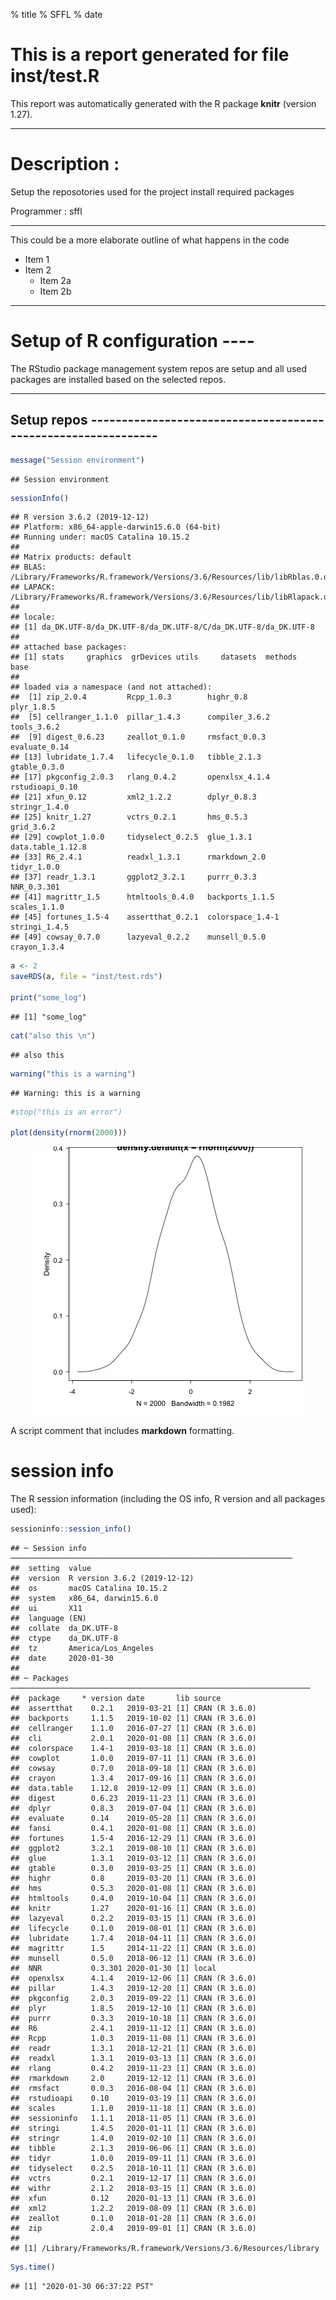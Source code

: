 % title
% SFFL
% date

# This is a report generated for file inst/test.R



This report was automatically generated with the R package **knitr**
(version 1.27).

*****************************************************************************
# Description :

Setup the reposotories used for the project install required packages

Programmer    : sffl
*****************************************************************************
This could be a more elaborate outline of what happens in the code
* Item 1
* Item 2
   + Item 2a
   + Item 2b

*****************************************************************************
# Setup of R configuration                                               ----

The RStudio package management system repos are setup and all used packages
are installed based on the selected repos.
*****************************************************************************
## Setup repos --------------------------------------------------------------


```r
message("Session environment")
```

```
## Session environment
```

```r
sessionInfo()
```

```
## R version 3.6.2 (2019-12-12)
## Platform: x86_64-apple-darwin15.6.0 (64-bit)
## Running under: macOS Catalina 10.15.2
## 
## Matrix products: default
## BLAS:   /Library/Frameworks/R.framework/Versions/3.6/Resources/lib/libRblas.0.dylib
## LAPACK: /Library/Frameworks/R.framework/Versions/3.6/Resources/lib/libRlapack.dylib
## 
## locale:
## [1] da_DK.UTF-8/da_DK.UTF-8/da_DK.UTF-8/C/da_DK.UTF-8/da_DK.UTF-8
## 
## attached base packages:
## [1] stats     graphics  grDevices utils     datasets  methods   base     
## 
## loaded via a namespace (and not attached):
##  [1] zip_2.0.4         Rcpp_1.0.3        highr_0.8         plyr_1.8.5       
##  [5] cellranger_1.1.0  pillar_1.4.3      compiler_3.6.2    tools_3.6.2      
##  [9] digest_0.6.23     zeallot_0.1.0     rmsfact_0.0.3     evaluate_0.14    
## [13] lubridate_1.7.4   lifecycle_0.1.0   tibble_2.1.3      gtable_0.3.0     
## [17] pkgconfig_2.0.3   rlang_0.4.2       openxlsx_4.1.4    rstudioapi_0.10  
## [21] xfun_0.12         xml2_1.2.2        dplyr_0.8.3       stringr_1.4.0    
## [25] knitr_1.27        vctrs_0.2.1       hms_0.5.3         grid_3.6.2       
## [29] cowplot_1.0.0     tidyselect_0.2.5  glue_1.3.1        data.table_1.12.8
## [33] R6_2.4.1          readxl_1.3.1      rmarkdown_2.0     tidyr_1.0.0      
## [37] readr_1.3.1       ggplot2_3.2.1     purrr_0.3.3       NNR_0.3.301      
## [41] magrittr_1.5      htmltools_0.4.0   backports_1.1.5   scales_1.1.0     
## [45] fortunes_1.5-4    assertthat_0.2.1  colorspace_1.4-1  stringi_1.4.5    
## [49] cowsay_0.7.0      lazyeval_0.2.2    munsell_0.5.0     crayon_1.3.4
```

```r
a <- 2
saveRDS(a, file = "inst/test.rds")

print("some_log")
```

```
## [1] "some_log"
```

```r
cat("also this \n")
```

```
## also this
```

```r
warning("this is a warning")
```

```
## Warning: this is a warning
```

```r
#stop("this is an error")

plot(density(rnorm(2000)))
```

<img src="figure/test-Rmdunnamed-chunk-1-1.png" title="plot of chunk unnamed-chunk-1" alt="plot of chunk unnamed-chunk-1" style="display: block; margin: auto;" />

A script comment that includes **markdown** formatting.

# session info
The R session information (including the OS info, R version and all
packages used):


```r
sessioninfo::session_info()
```

```
## ─ Session info ───────────────────────────────────────────────────────────────
##  setting  value                       
##  version  R version 3.6.2 (2019-12-12)
##  os       macOS Catalina 10.15.2      
##  system   x86_64, darwin15.6.0        
##  ui       X11                         
##  language (EN)                        
##  collate  da_DK.UTF-8                 
##  ctype    da_DK.UTF-8                 
##  tz       America/Los_Angeles         
##  date     2020-01-30                  
## 
## ─ Packages ───────────────────────────────────────────────────────────────────
##  package     * version date       lib source        
##  assertthat    0.2.1   2019-03-21 [1] CRAN (R 3.6.0)
##  backports     1.1.5   2019-10-02 [1] CRAN (R 3.6.0)
##  cellranger    1.1.0   2016-07-27 [1] CRAN (R 3.6.0)
##  cli           2.0.1   2020-01-08 [1] CRAN (R 3.6.0)
##  colorspace    1.4-1   2019-03-18 [1] CRAN (R 3.6.0)
##  cowplot       1.0.0   2019-07-11 [1] CRAN (R 3.6.0)
##  cowsay        0.7.0   2018-09-18 [1] CRAN (R 3.6.0)
##  crayon        1.3.4   2017-09-16 [1] CRAN (R 3.6.0)
##  data.table    1.12.8  2019-12-09 [1] CRAN (R 3.6.0)
##  digest        0.6.23  2019-11-23 [1] CRAN (R 3.6.0)
##  dplyr         0.8.3   2019-07-04 [1] CRAN (R 3.6.0)
##  evaluate      0.14    2019-05-28 [1] CRAN (R 3.6.0)
##  fansi         0.4.1   2020-01-08 [1] CRAN (R 3.6.0)
##  fortunes      1.5-4   2016-12-29 [1] CRAN (R 3.6.0)
##  ggplot2       3.2.1   2019-08-10 [1] CRAN (R 3.6.0)
##  glue          1.3.1   2019-03-12 [1] CRAN (R 3.6.0)
##  gtable        0.3.0   2019-03-25 [1] CRAN (R 3.6.0)
##  highr         0.8     2019-03-20 [1] CRAN (R 3.6.0)
##  hms           0.5.3   2020-01-08 [1] CRAN (R 3.6.0)
##  htmltools     0.4.0   2019-10-04 [1] CRAN (R 3.6.0)
##  knitr         1.27    2020-01-16 [1] CRAN (R 3.6.0)
##  lazyeval      0.2.2   2019-03-15 [1] CRAN (R 3.6.0)
##  lifecycle     0.1.0   2019-08-01 [1] CRAN (R 3.6.0)
##  lubridate     1.7.4   2018-04-11 [1] CRAN (R 3.6.0)
##  magrittr      1.5     2014-11-22 [1] CRAN (R 3.6.0)
##  munsell       0.5.0   2018-06-12 [1] CRAN (R 3.6.0)
##  NNR           0.3.301 2020-01-30 [1] local         
##  openxlsx      4.1.4   2019-12-06 [1] CRAN (R 3.6.0)
##  pillar        1.4.3   2019-12-20 [1] CRAN (R 3.6.0)
##  pkgconfig     2.0.3   2019-09-22 [1] CRAN (R 3.6.0)
##  plyr          1.8.5   2019-12-10 [1] CRAN (R 3.6.0)
##  purrr         0.3.3   2019-10-18 [1] CRAN (R 3.6.0)
##  R6            2.4.1   2019-11-12 [1] CRAN (R 3.6.0)
##  Rcpp          1.0.3   2019-11-08 [1] CRAN (R 3.6.0)
##  readr         1.3.1   2018-12-21 [1] CRAN (R 3.6.0)
##  readxl        1.3.1   2019-03-13 [1] CRAN (R 3.6.0)
##  rlang         0.4.2   2019-11-23 [1] CRAN (R 3.6.0)
##  rmarkdown     2.0     2019-12-12 [1] CRAN (R 3.6.0)
##  rmsfact       0.0.3   2016-08-04 [1] CRAN (R 3.6.0)
##  rstudioapi    0.10    2019-03-19 [1] CRAN (R 3.6.0)
##  scales        1.1.0   2019-11-18 [1] CRAN (R 3.6.0)
##  sessioninfo   1.1.1   2018-11-05 [1] CRAN (R 3.6.0)
##  stringi       1.4.5   2020-01-11 [1] CRAN (R 3.6.0)
##  stringr       1.4.0   2019-02-10 [1] CRAN (R 3.6.0)
##  tibble        2.1.3   2019-06-06 [1] CRAN (R 3.6.0)
##  tidyr         1.0.0   2019-09-11 [1] CRAN (R 3.6.0)
##  tidyselect    0.2.5   2018-10-11 [1] CRAN (R 3.6.0)
##  vctrs         0.2.1   2019-12-17 [1] CRAN (R 3.6.0)
##  withr         2.1.2   2018-03-15 [1] CRAN (R 3.6.0)
##  xfun          0.12    2020-01-13 [1] CRAN (R 3.6.0)
##  xml2          1.2.2   2019-08-09 [1] CRAN (R 3.6.0)
##  zeallot       0.1.0   2018-01-28 [1] CRAN (R 3.6.0)
##  zip           2.0.4   2019-09-01 [1] CRAN (R 3.6.0)
## 
## [1] /Library/Frameworks/R.framework/Versions/3.6/Resources/library
```

```r
Sys.time()
```

```
## [1] "2020-01-30 06:37:22 PST"
```

